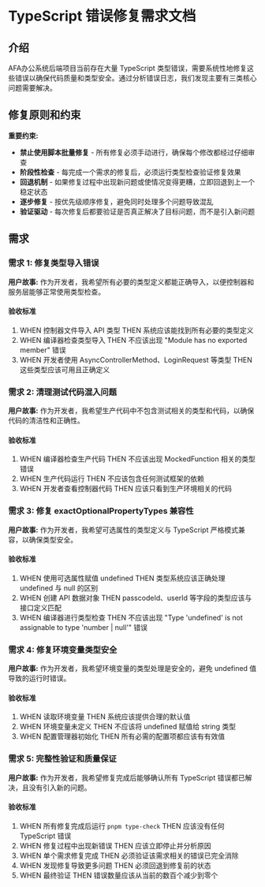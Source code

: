 # TypeScript 错误修复需求文档

## 介绍

AFA办公系统后端项目当前存在大量 TypeScript 类型错误，需要系统性地修复这些错误以确保代码质量和类型安全。通过分析错误日志，我们发现主要有三类核心问题需要解决。

## 修复原则和约束

**重要约束:**
- **禁止使用脚本批量修复** - 所有修复必须手动进行，确保每个修改都经过仔细审查
- **阶段性检查** - 每完成一个需求的修复后，必须运行类型检查验证修复效果
- **回退机制** - 如果修复过程中出现新问题或使情况变得更糟，立即回退到上一个稳定状态
- **逐步修复** - 按优先级顺序修复，避免同时处理多个问题导致混乱
- **验证驱动** - 每次修复后都要验证是否真正解决了目标问题，而不是引入新问题

## 需求

### 需求 1: 修复类型导入错误

**用户故事:** 作为开发者，我希望所有必要的类型定义都能正确导入，以便控制器和服务层能够正常使用类型检查。

#### 验收标准

1. WHEN 控制器文件导入 API 类型 THEN 系统应该能找到所有必要的类型定义
2. WHEN 编译器检查类型导入 THEN 不应该出现 "Module has no exported member" 错误
3. WHEN 开发者使用 AsyncControllerMethod、LoginRequest 等类型 THEN 这些类型应该可用且正确定义

### 需求 2: 清理测试代码混入问题

**用户故事:** 作为开发者，我希望生产代码中不包含测试相关的类型和代码，以确保代码的清洁性和正确性。

#### 验收标准

1. WHEN 编译器检查生产代码 THEN 不应该出现 MockedFunction 相关的类型错误
2. WHEN 生产代码运行 THEN 不应该包含任何测试框架的依赖
3. WHEN 开发者查看控制器代码 THEN 应该只看到生产环境相关的代码

### 需求 3: 修复 exactOptionalPropertyTypes 兼容性

**用户故事:** 作为开发者，我希望可选属性的类型定义与 TypeScript 严格模式兼容，以确保类型安全。

#### 验收标准

1. WHEN 使用可选属性赋值 undefined THEN 类型系统应该正确处理 undefined 与 null 的区别
2. WHEN 创建 API 数据对象 THEN passcodeId、userId 等字段的类型应该与接口定义匹配
3. WHEN 编译器进行类型检查 THEN 不应该出现 "Type 'undefined' is not assignable to type 'number | null'" 错误

### 需求 4: 修复环境变量类型安全

**用户故事:** 作为开发者，我希望环境变量的类型处理是安全的，避免 undefined 值导致的运行时错误。

#### 验收标准

1. WHEN 读取环境变量 THEN 系统应该提供合理的默认值
2. WHEN 环境变量未定义 THEN 不应该将 undefined 赋值给 string 类型
3. WHEN 配置管理器初始化 THEN 所有必需的配置项都应该有有效值

### 需求 5: 完整性验证和质量保证

**用户故事:** 作为开发者，我希望修复完成后能够确认所有 TypeScript 错误都已解决，且没有引入新的问题。

#### 验收标准

1. WHEN 所有修复完成后运行 `pnpm type-check` THEN 应该没有任何 TypeScript 错误
2. WHEN 修复过程中出现新错误 THEN 应该立即停止并分析原因
3. WHEN 单个需求修复完成 THEN 必须验证该需求相关的错误已完全消除
4. WHEN 发现修复导致更多问题 THEN 必须回退到修复前的状态
5. WHEN 最终验证 THEN 错误数量应该从当前的数百个减少到零个
